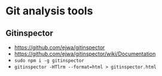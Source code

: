 # Git analysis tools

## Gitinspector
 * https://github.com/ejwa/gitinspector
 * https://github.com/ejwa/gitinspector/wiki/Documentation
 * `sudo npm i -g gitinspector`
 * `gitinspector -HTlrm --format=html > gitinspector.html`

 ## 